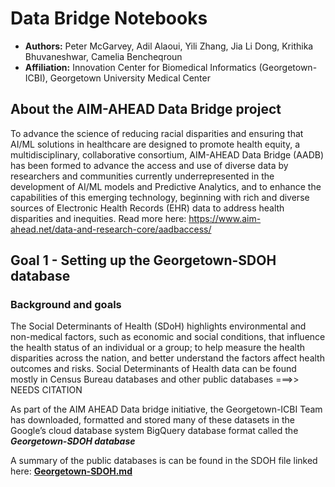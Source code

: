 # Data Bridge Notebooks
* **Authors:** Peter McGarvey, Adil Alaoui, Yili Zhang, Jia Li Dong, Krithika Bhuvaneshwar, Camelia Bencheqroun 
* **Affiliation:** Innovation Center for Biomedical Informatics (Georgetown-ICBI), Georgetown University Medical Center 

## About the AIM-AHEAD Data Bridge project
To advance the science of reducing racial disparities and ensuring that AI/ML solutions in healthcare are designed to promote health equity, a multidisciplinary, collaborative consortium, AIM-AHEAD Data Bridge (AADB) has been formed to advance the access and use of diverse data by researchers and communities currently underrepresented in the development of AI/ML models and Predictive Analytics, and to enhance the capabilities of this emerging technology, beginning with rich and diverse sources of Electronic Health Records (EHR) data to address health disparities and inequities. Read more here: https://www.aim-ahead.net/data-and-research-core/aadbaccess/

## Goal 1 - Setting up the Georgetown-SDOH database

### Background and goals
The Social Determinants of Health (SDoH) highlights environmental and non-medical factors, such as economic and social conditions, that influence the health status of an individual or a group; to help measure the health disparities across the nation, and better understand the factors affect health outcomes and risks. Social Determinants of Health data can be found mostly in Census Bureau databases and other public databases ===>> NEEDS CITATION

As part of the AIM AHEAD Data bridge initiative, the Georgetown-ICBI Team has downloaded, formatted and stored many of these datasets in the Google’s cloud database system BigQuery database format called the **_Georgetown-SDOH database_**

A summary of the public databases is can be found in the SDOH file linked here: **[Georgetown-SDOH.md](https://github.com/ICBI/Data.Bridge.Notebooks/blob/main/01_Georgetown_SDOH.md)**









